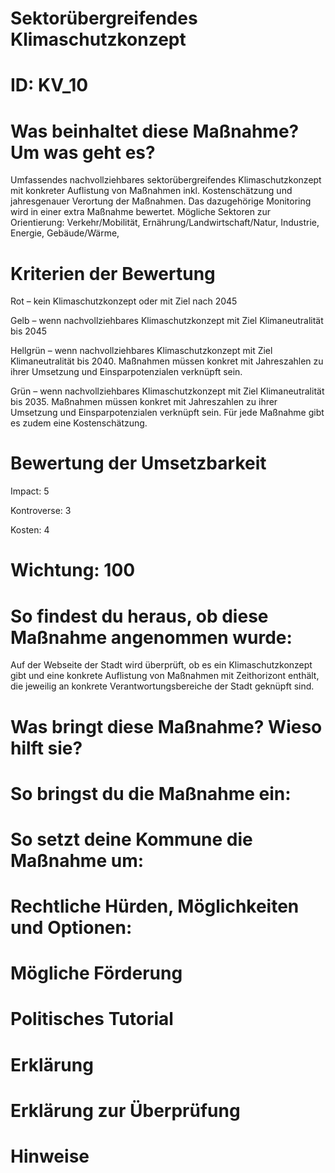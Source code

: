 # Sektorübergreifendes Klimaschutzkonzept
# ID: KV_10
# Was beinhaltet diese Maßnahme? Um was geht es?

Umfassendes nachvollziehbares sektorübergreifendes Klimaschutzkonzept mit konkreter Auflistung von Maßnahmen inkl. Kostenschätzung und jahresgenauer Verortung der Maßnahmen. Das dazugehörige Monitoring wird in einer extra Maßnahme bewertet. Mögliche Sektoren zur Orientierung: Verkehr/Mobilität, Ernährung/Landwirtschaft/Natur, Industrie, Energie, Gebäude/Wärme,

# Kriterien der Bewertung

Rot – kein Klimaschutzkonzept oder mit Ziel nach 2045

Gelb – wenn nachvollziehbares Klimaschutzkonzept mit Ziel Klimaneutralität bis 2045      

Hellgrün – wenn nachvollziehbares Klimaschutzkonzept mit Ziel Klimaneutralität bis 2040. Maßnahmen müssen konkret mit Jahreszahlen zu ihrer Umsetzung und Einsparpotenzialen verknüpft sein.    

Grün – wenn nachvollziehbares Klimaschutzkonzept mit Ziel Klimaneutralität bis 2035. Maßnahmen müssen konkret mit Jahreszahlen zu ihrer Umsetzung und Einsparpotenzialen verknüpft sein. Für jede Maßnahme gibt es zudem eine Kostenschätzung.

# Bewertung der Umsetzbarkeit

Impact: 5

Kontroverse: 3

Kosten: 4
# Wichtung: 100
# So findest du heraus, ob diese Maßnahme angenommen wurde:
Auf der Webseite der Stadt wird überprüft, ob es ein Klimaschutzkonzept gibt und eine konkrete Auflistung von Maßnahmen mit Zeithorizont enthält, die jeweilig an konkrete Verantwortungsbereiche der Stadt geknüpft sind.
# Was bringt diese Maßnahme? Wieso hilft sie?

# So bringst du die Maßnahme ein:

# So setzt deine Kommune die Maßnahme um:

# Rechtliche Hürden, Möglichkeiten und Optionen:

# Mögliche Förderung

# Politisches Tutorial

# Erklärung

# Erklärung zur Überprüfung

# Hinweise
